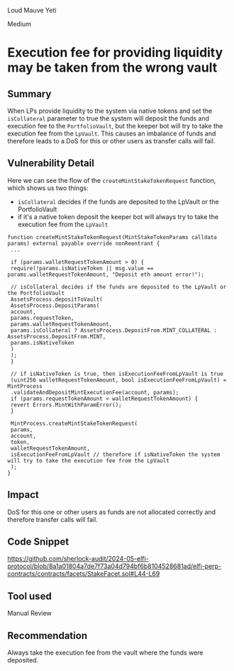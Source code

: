 Loud Mauve Yeti

Medium

# Execution fee for providing liquidity may be taken from the wrong vault

## Summary

When LPs provide liquidity to the system via native tokens and set the `isCollateral` parameter to true the system will deposit the funds and execution fee to the `PortfolioVault`, but the keeper bot will try to take the execution fee from the `LpVault`. This causes an imbalance of funds and therefore leads to a DoS for this or other users as transfer calls will fail.

## Vulnerability Detail

Here we can see the flow of the `createMintStakeTokenRequest` function, which shows us two things:

- `isCollateral` decides if the funds are deposited to the LpVault or the PortfolioVault
- if it's a native token deposit the keeper bot will always try to take the execution fee from the `LpVault`

```solidity
function createMintStakeTokenRequest(MintStakeTokenParams calldata params) external payable override nonReentrant {
 ...

 if (params.walletRequestTokenAmount > 0) {
 require(!params.isNativeToken || msg.value == params.walletRequestTokenAmount, "Deposit eth amount error!");

 // isCollateral decides if the funds are deposited to the LpVault or the PortfolioVault
 AssetsProcess.depositToVault(
 AssetsProcess.DepositParams(
 account,
 params.requestToken,
 params.walletRequestTokenAmount,
 params.isCollateral ? AssetsProcess.DepositFrom.MINT_COLLATERAL : AssetsProcess.DepositFrom.MINT,
 params.isNativeToken
 )
 );
 }

 // if isNativeToken is true, then isExecutionFeeFromLpVault is true
 (uint256 walletRequestTokenAmount, bool isExecutionFeeFromLpVault) = MintProcess
 .validateAndDepositMintExecutionFee(account, params);
 if (params.requestTokenAmount < walletRequestTokenAmount) {
 revert Errors.MintWithParamError();
 }

 MintProcess.createMintStakeTokenRequest(
 params,
 account,
 token,
 walletRequestTokenAmount,
 isExecutionFeeFromLpVault // therefore if isNativeToken the system will try to take the execution fee from the LpVault
 );
}
```

## Impact

DoS for this one or other users as funds are not allocated correctly and therefore transfer calls will fail.

## Code Snippet

https://github.com/sherlock-audit/2024-05-elfi-protocol/blob/8a1a01804a7de7f73a04d794bf6b8104528681ad/elfi-perp-contracts/contracts/facets/StakeFacet.sol#L44-L69

## Tool used

Manual Review

## Recommendation

Always take the execution fee from the vault where the funds were deposited.

